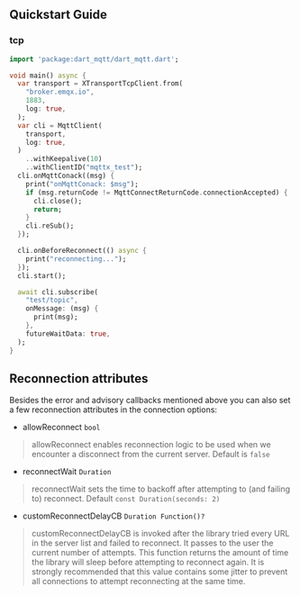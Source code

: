 ## Quickstart Guide

### tcp
``` dart
import 'package:dart_mqtt/dart_mqtt.dart';

void main() async {
  var transport = XTransportTcpClient.from(
    "broker.emqx.io",
    1883,
    log: true,
  );
  var cli = MqttClient(
    transport,
    log: true,
  )
    ..withKeepalive(10)
    ..withClientID("mqttx_test");
  cli.onMqttConack((msg) {
    print("onMqttConack: $msg");
    if (msg.returnCode != MqttConnectReturnCode.connectionAccepted) {
      cli.close();
      return;
    }
    cli.reSub();
  });

  cli.onBeforeReconnect(() async {
    print("reconnecting...");
  });
  cli.start();

  await cli.subscribe(
    "test/topic",
    onMessage: (msg) {
      print(msg);
    },
    futureWaitData: true,
  );
}
```

## Reconnection attributes
Besides the error and advisory callbacks mentioned above you can also set a few reconnection attributes in the connection options:
- allowReconnect `bool`
> allowReconnect enables reconnection logic to be used when we encounter a disconnect from the current server. Default is `false`
- reconnectWait `Duration`
> reconnectWait sets the time to backoff after attempting to (and failing to) reconnect. Default `const Duration(seconds: 2)`
- customReconnectDelayCB `Duration Function()?`
> customReconnectDelayCB is invoked after the library tried every URL in the server list and failed to reconnect. It passes to the user the current number of attempts. This function returns the amount of time the library will sleep before attempting to reconnect again. It is strongly recommended that this value contains some jitter to prevent all connections to attempt reconnecting at the same time.
